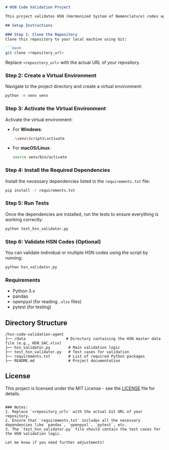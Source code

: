````markdown
# HSN Code Validation Project

This project validates HSN (Harmonized System of Nomenclature) codes against a master dataset. The project is built using Python and makes use of pandas for data processing. It includes functionality to validate individual HSN codes as well as multiple HSN codes.

## Setup Instructions

### Step 1: Clone the Repository
Clone this repository to your local machine using Git:

```bash
git clone <repository_url>
````

Replace `<repository_url>` with the actual URL of your repository.

### Step 2: Create a Virtual Environment

Navigate to the project directory and create a virtual environment:

```bash
python -m venv venv
```

### Step 3: Activate the Virtual Environment

Activate the virtual environment:

* For **Windows**:

  ```bash
  .\venv\Scripts\activate
  ```

* For **macOS/Linux**:

  ```bash
  source venv/bin/activate
  ```

### Step 4: Install the Required Dependencies

Install the necessary dependencies listed in the `requirements.txt` file:

```bash
pip install -r requirements.txt
```

### Step 5: Run Tests

Once the dependencies are installed, run the tests to ensure everything is working correctly:

```bash
python test_hsn_validator.py
```

### Step 6: Validate HSN Codes (Optional)

You can validate individual or multiple HSN codes using the script by running:

```bash
python hsn_validator.py
```

### Requirements

* Python 3.x
* pandas
* openpyxl (for reading `.xlsx` files)
* pytest (for testing)

## Directory Structure

```
/hsn-code-validation-agent
├── /data                  # Directory containing the HSN master data file (e.g., HSN_SAC.xlsx)
├── hsn_validator.py        # Main validation logic
├── test_hsn_validator.py   # Test cases for validation
├── requirements.txt        # List of required Python packages
├── README.md               # Project documentation
```

## License

This project is licensed under the MIT License - see the [LICENSE](LICENSE) file for details.

```

### Notes:
1. Replace `<repository_url>` with the actual Git URL of your repository.
2. Ensure that `requirements.txt` includes all the necessary dependencies like `pandas`, `openpyxl`, `pytest`, etc.
3. The `test_hsn_validator.py` file should contain the test cases for the HSN validation logic.

Let me know if you need further adjustments!
```

